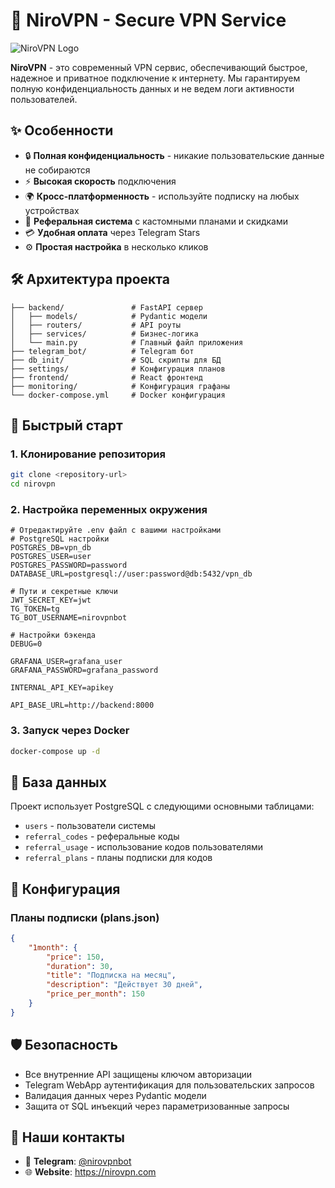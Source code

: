 # 🚀 NiroVPN - Secure VPN Service

![NiroVPN Logo](https://img.shields.io/badge/NiroVPN-Secure%20Connection-blue?style=for-the-badge)

**NiroVPN** - это современный VPN сервис, обеспечивающий быстрое, надежное и приватное подключение к интернету. Мы гарантируем полную конфиденциальность данных и не ведем логи активности пользователей.

## ✨ Особенности

- 🔒 **Полная конфиденциальность** - никакие пользовательские данные не собираются
- ⚡ **Высокая скорость** подключения 
- 🌍 **Кросс-платформенность** - используйте подписку на любых устройствах
- 🎁 **Реферальная система** с кастомными планами и скидками
- 💳 **Удобная оплата** через Telegram Stars
- ⚙️ **Простая настройка** в несколько кликов

## 🛠 Архитектура проекта

```
├── backend/               # FastAPI сервер
│   ├── models/            # Pydantic модели
│   ├── routers/           # API роуты
│   ├── services/          # Бизнес-логика
│   └── main.py            # Главный файл приложения
├── telegram_bot/          # Telegram бот
├── db_init/               # SQL скрипты для БД
├── settings/              # Конфигурация планов
├── frontend/              # React фронтенд
├── monitoring/            # Конфигурация графаны
└── docker-compose.yml     # Docker конфигурация
```


## 🚀 Быстрый старт

### 1. Клонирование репозитория
```bash
git clone <repository-url>
cd nirovpn
```

### 2. Настройка переменных окружения
```.env
# Отредактируйте .env файл с вашими настройками
# PostgreSQL настройки
POSTGRES_DB=vpn_db
POSTGRES_USER=user
POSTGRES_PASSWORD=password
DATABASE_URL=postgresql://user:password@db:5432/vpn_db

# Пути и секретные ключи
JWT_SECRET_KEY=jwt
TG_TOKEN=tg
TG_BOT_USERNAME=nirovpnbot

# Настройки бэкенда
DEBUG=0

GRAFANA_USER=grafana_user
GRAFANA_PASSWORD=grafana_password

INTERNAL_API_KEY=apikey

API_BASE_URL=http://backend:8000

```

### 3. Запуск через Docker
```bash
docker-compose up -d
```

## 💾 База данных

Проект использует PostgreSQL с следующими основными таблицами:

- `users` - пользователи системы
- `referral_codes` - реферальные коды
- `referral_usage` - использование кодов пользователями
- `referral_plans` - планы подписки для кодов

## 🔧 Конфигурация

### Планы подписки (plans.json)
```json
{
    "1month": {
        "price": 150,
        "duration": 30,
        "title": "Подписка на месяц",
        "description": "Действует 30 дней",
        "price_per_month": 150
    }
}
```

## 🛡 Безопасность

- Все внутренние API защищены ключом авторизации
- Telegram WebApp аутентификация для пользовательских запросов
- Валидация данных через Pydantic модели
- Защита от SQL инъекций через параметризованные запросы

## 🤝 Наши контакты
- 💬 **Telegram**: [@nirovpnbot](https://t.me/nirovpnbot)
- 🌐 **Website**: https://nirovpn.com
